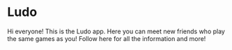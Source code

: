 # Ludo 
Hi everyone! This is the Ludo app. Here you can meet new friends who play the same games as you! Follow here for all the information and more!
